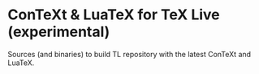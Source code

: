 # ConTeXt & LuaTeX for TeX Live (experimental)

Sources (and binaries) to build TL repository with the latest ConTeXt and LuaTeX.


